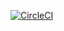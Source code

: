 [![CircleCI](https://circleci.com/gh/keke/cloudslang-vertx.svg?style=svg)](https://circleci.com/gh/keke/cloudslang-vertx)
